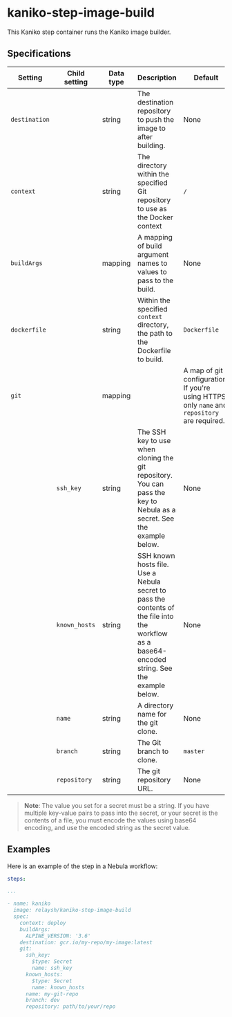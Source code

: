 # kaniko-step-image-build

This Kaniko step container runs the Kaniko image builder.

## Specifications

| Setting | Child setting | Data type | Description | Default | Required |
|-----------|------------------|-----------|-------------|---------|----------|
| `destination` || string | The destination repository to push the image to after building. | None | True |
| `context` || string | The directory within the specified Git repository to use as the Docker context | `/` | False |
| `buildArgs` || mapping | A mapping of build argument names to values to pass to the build. | None | False |
| `dockerfile` || string | Within the specified `context` directory, the path to the Dockerfile to build. | `Dockerfile` | False |
| `git` || mapping |  | A map of git configuration. If you're using HTTPS, only `name` and `repository` are required. | None | False |
|| `ssh_key` | string | The SSH key to use when cloning the git repository. You can pass the key to Nebula as a secret. See the example below. | None | True |
|| `known_hosts` | string | SSH known hosts file. Use a Nebula secret to pass the contents of the file into the workflow as a base64-encoded string. See the example below. | None | True |
|| `name` | string | A directory name for the git clone. | None | True |
|| `branch` | string | The Git branch to clone. | `master` | False |
|| `repository` | string | The git repository URL. | None | True |

> **Note**: The value you set for a secret must be a string. If you have multiple key-value pairs to pass into the secret, or your secret is the contents of a file, you must encode the values using base64 encoding, and use the encoded string as the secret value.

## Examples

Here is an example of the step in a Nebula workflow:

```YAML
steps:

...

- name: kaniko
  image: relaysh/kaniko-step-image-build
  spec:
    context: deploy
    buildArgs:
      ALPINE_VERSION: '3.6'
    destination: gcr.io/my-repo/my-image:latest
    git: 
      ssh_key:
        $type: Secret
        name: ssh_key
      known_hosts:
        $type: Secret
        name: known_hosts
      name: my-git-repo
      branch: dev
      repository: path/to/your/repo
```